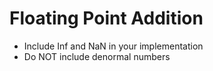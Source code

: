 # Floating Point Addition
- Include Inf and NaN in your implementation
- Do NOT include denormal numbers